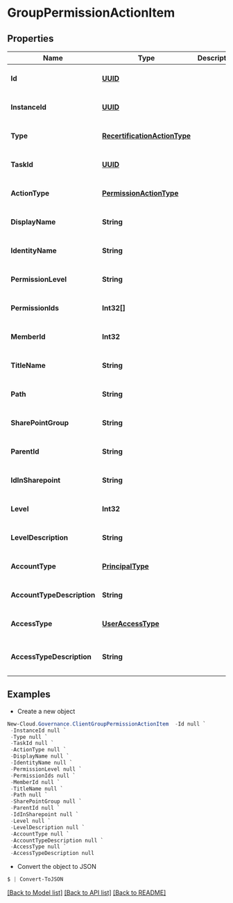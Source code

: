 # GroupPermissionActionItem
## Properties

Name | Type | Description | Notes
------------ | ------------- | ------------- | -------------
**Id** | [**UUID**](UUID.md) |  | [optional] [default to null]
**InstanceId** | [**UUID**](UUID.md) |  | [optional] [default to null]
**Type** | [**RecertificationActionType**](RecertificationActionType.md) |  | [optional] [default to null]
**TaskId** | [**UUID**](UUID.md) |  | [optional] [default to null]
**ActionType** | [**PermissionActionType**](PermissionActionType.md) |  | [optional] [default to null]
**DisplayName** | **String** |  | [optional] [default to null]
**IdentityName** | **String** |  | [optional] [default to null]
**PermissionLevel** | **String** |  | [optional] [default to null]
**PermissionIds** | **Int32[]** |  | [optional] [default to null]
**MemberId** | **Int32** |  | [optional] [default to null]
**TitleName** | **String** |  | [optional] [default to null]
**Path** | **String** |  | [optional] [default to null]
**SharePointGroup** | **String** |  | [optional] [default to null]
**ParentId** | **String** |  | [optional] [default to null]
**IdInSharepoint** | **String** |  | [optional] [default to null]
**Level** | **Int32** |  | [optional] [default to null]
**LevelDescription** | **String** |  | [optional] [default to null]
**AccountType** | [**PrincipalType**](PrincipalType.md) |  | [optional] [default to null]
**AccountTypeDescription** | **String** |  | [optional] [default to null]
**AccessType** | [**UserAccessType**](UserAccessType.md) |  | [optional] [default to null]
**AccessTypeDescription** | **String** |  | [optional] [readonly] [default to null]

## Examples

- Create a new object
```powershell
New-Cloud.Governance.ClientGroupPermissionActionItem  -Id null `
 -InstanceId null `
 -Type null `
 -TaskId null `
 -ActionType null `
 -DisplayName null `
 -IdentityName null `
 -PermissionLevel null `
 -PermissionIds null `
 -MemberId null `
 -TitleName null `
 -Path null `
 -SharePointGroup null `
 -ParentId null `
 -IdInSharepoint null `
 -Level null `
 -LevelDescription null `
 -AccountType null `
 -AccountTypeDescription null `
 -AccessType null `
 -AccessTypeDescription null
```

- Convert the object to JSON
```powershell
$ | Convert-ToJSON
```


[[Back to Model list]](../README.md#documentation-for-models) [[Back to API list]](../README.md#documentation-for-api-endpoints) [[Back to README]](../README.md)

